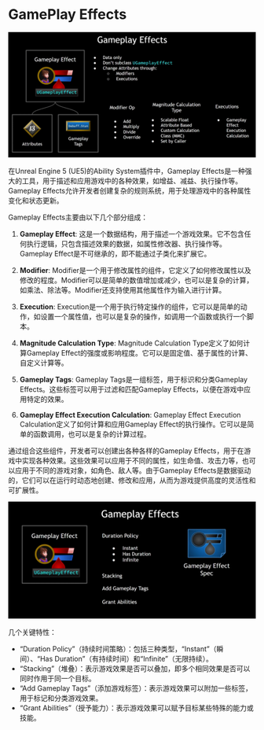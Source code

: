 

# GamePlay Effects

![image-20240406230521099](.\image-20240406230521099.png)

在Unreal Engine 5 (UE5)的Ability System插件中，Gameplay Effects是一种强大的工具，用于描述和应用游戏中的各种效果，如增益、减益、执行操作等。Gameplay Effects允许开发者创建复杂的规则系统，用于处理游戏中的各种属性变化和状态更新。

Gameplay Effects主要由以下几个部分组成：

1. **Gameplay Effect**: 这是一个数据结构，用于描述一个游戏效果。它不包含任何执行逻辑，只包含描述效果的数据，如属性修改器、执行操作等。Gameplay Effect是不可继承的，即不能通过子类化来扩展它。

2. **Modifier**: Modifier是一个用于修改属性的组件，它定义了如何修改属性以及修改的程度。Modifier可以是简单的数值增加或减少，也可以是复杂的计算，如乘法、除法等。Modifier还支持使用其他属性作为输入进行计算。

3. **Execution**: Execution是一个用于执行特定操作的组件，它可以是简单的动作，如设置一个属性值，也可以是复杂的操作，如调用一个函数或执行一个脚本。

4. **Magnitude Calculation Type**: Magnitude Calculation Type定义了如何计算Gameplay Effect的强度或影响程度。它可以是固定值、基于属性的计算、自定义计算等。

5. **Gameplay Tags**: Gameplay Tags是一组标签，用于标识和分类Gameplay Effects。这些标签可以用于过滤和匹配Gameplay Effects，以便在游戏中应用特定的效果。

6. **Gameplay Effect Execution Calculation**: Gameplay Effect Execution Calculation定义了如何计算和应用Gameplay Effect的执行操作。它可以是简单的函数调用，也可以是复杂的计算过程。

通过组合这些组件，开发者可以创建出各种各样的Gameplay Effects，用于在游戏中实现各种效果。这些效果可以应用于不同的属性，如生命值、攻击力等，也可以应用于不同的游戏对象，如角色、敌人等。由于Gameplay Effects是数据驱动的，它们可以在运行时动态地创建、修改和应用，从而为游戏提供高度的灵活性和可扩展性。

![image-20240406231307982](.\image-20240406231307982.png)

几个关键特性：

- “Duration Policy”（持续时间策略）：包括三种类型，“Instant”（瞬间）、“Has Duration”（有持续时间）和“Infinite”（无限持续）。
- “Stacking”（堆叠）：表示游戏效果是否可以叠加，即多个相同效果是否可以同时作用于同一个目标。
- “Add Gameplay Tags”（添加游戏标签）：表示游戏效果可以附加一些标签，用于标记和分类游戏效果。
- “Grant Abilities”（授予能力）：表示游戏效果可以赋予目标某些特殊的能力或技能。